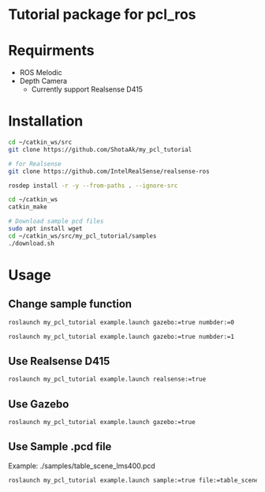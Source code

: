 # Tutorial package for pcl_ros

# Requirments

- ROS Melodic
- Depth Camera
    - Currently support Realsense D415

# Installation

```bash
cd ~/catkin_ws/src
git clone https://github.com/ShotaAk/my_pcl_tutorial

# for Realsense
git clone https://github.com/IntelRealSense/realsense-ros

rosdep install -r -y --from-paths . --ignore-src

cd ~/catkin_ws
catkin_make

# Download sample pcd files
sudo apt install wget
cd ~/catkin_ws/src/my_pcl_tutorial/samples
./download.sh
```

# Usage

## Change sample function

```bash
roslaunch my_pcl_tutorial example.launch gazebo:=true numbder:=0

roslaunch my_pcl_tutorial example.launch gazebo:=true numbder:=1
```

## Use Realsense D415

```bash
roslaunch my_pcl_tutorial example.launch realsense:=true
```

## Use Gazebo

```bash
roslaunch my_pcl_tutorial example.launch gazebo:=true
```

## Use Sample .pcd file

Example: ./samples/table_scene_lms400.pcd

```bash
roslaunch my_pcl_tutorial example.launch sample:=true file:=table_scene_lms400.pcd
```
